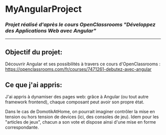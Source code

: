 # MyAngularProject
### *Projet réalisé d'après le cours OpenClassrooms "Développez des Applications Web avec Angular"*
---
## Objectif du projet:
Découvrir Angular et ses possibilités à travers ce cours d'OpenClassrooms : https://openclassrooms.com/fr/courses/7471261-debutez-avec-angular

## Ce que j'ai appris: 
J'ai appris à dynamiser des pages web: grâce à Angular (ou tout autre framework frontend), chaque composant peut avoir son propre état.

Dans le cas de DomotikAtHome, on pourrait imaginer contrôler la mise en tension ou hors tension de devices (ici, des consoles de jeu).
Idem pour les "articles de jeux", chacun a son vote et dispose ainsi d'une mise en forme correspondante.
